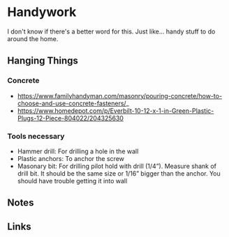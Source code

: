 # Handywork

I don't know if there's a better word for this. Just like... handy stuff to do around the home.

## Hanging Things

### Concrete

- https://www.familyhandyman.com/masonry/pouring-concrete/how-to-choose-and-use-concrete-fasteners/_
- https://www.homedepot.com/p/Everbilt-10-12-x-1-in-Green-Plastic-Plugs-12-Piece-804022/204325630

### Tools necessary

- Hammer drill: For drilling a hole in the wall
- Plastic anchors: To anchor the screw
- Masonary bit: For drilling pilot hold with drill (1/4”). Measure shank of drill bit. It should be the same size or 1/16” bigger than the anchor. You should have trouble getting it into wall

## Notes

## Links
